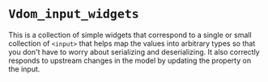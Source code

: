 # `Vdom_input_widgets`

This is a collection of simple widgets that correspond to a single or small
collection of `<input>` that helps map the values into arbitrary types so that
you don't have to worry about serializing and deserializing. It also correctly
responds to upstream changes in the model by updating the property on the input.
